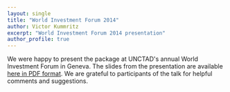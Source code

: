 ```yaml
---
layout: single
title: "World Investment Forum 2014"
author: Victor Kummritz
excerpt: "World Investment Forum 2014 presentation"
author_profile: true
---
```


We were happy to present the package at UNCTAD's annual World Investment Forum in Geneva. The slides from the presentation are available [here in PDF format](https://github.com/bquast/decompr/blob/gh-pages/_includes/WIF-2014-10-15.pdf?raw=true). We are grateful to participants of the talk for helpful comments and suggestions.
